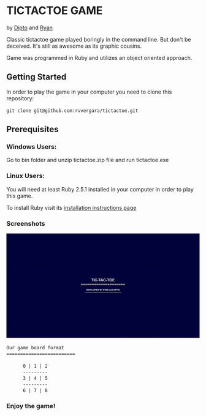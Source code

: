 # TICTACTOE GAME

by [Dipto](https://github.com/dipto0321) and [Ryan](https://github.com/rvvergara)

Classic tictactoe game played boringly in the command line. But don't be deceived. It's still as awesome as its graphic cousins.

Game was programmed in Ruby and utilizes an object oriented approach.

## Getting Started

In order to play the game in your computer you need to clone this repository:

`git clone git@github.com:rvvergara/tictactoe.git`

## Prerequisites

### Windows Users:

Go to bin folder and unzip tictactoe.zip file and run tictactoe.exe

### Linux Users:

You will need at least Ruby 2.5.1 installed in your computer in order to play this game.

To install Ruby visit its [installation instructions page](https://www.ruby-lang.org/en/documentation/)

### Screenshots

![Tic-Tac-Toe](tic_tac_toe.gif "Terminal View")

```
Our game board format
=========================

      0 | 1 | 2
      ---------
      3 | 4 | 5
      ---------
      6 | 7 | 8
```

### Enjoy the game!
